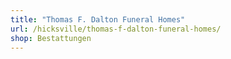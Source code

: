 ```yaml
---
title: "Thomas F. Dalton Funeral Homes"
url: /hicksville/thomas-f-dalton-funeral-homes/
shop: Bestattungen
---
```

